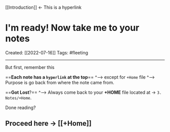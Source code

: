 [[Introduction]]  <- This is a hyperlink

# I'm ready! Now take me to your notes
Created:  [[2022-07-16]]
Tags: #fleeting 

---
But first, remember this 

==**Each note has a `hyperlink` at the top**== 
^--> except for `+Home` file
^--> Purpose is go back from where the note came from. 


==**Got Lost**?==
^--> Always come back to your **+HOME** file located at -> `3. Notes/+Home`.


Done reading? 
## Proceed here -> [[+Home]]








